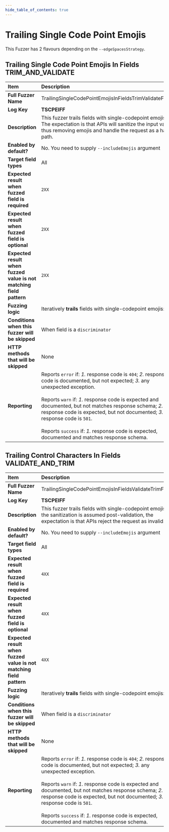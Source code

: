```yaml
--- 
hide_table_of_contents: true
---
```


# Trailing Single Code Point Emojis

This Fuzzer has 2 flavours depending on the `--edgeSpacesStrategy`.

## Trailing Single Code Point Emojis In Fields TRIM_AND_VALIDATE
| Item                                                                | Description                                                                                                                                                                                                                                                                                                                                                                                                                                 |
|:--------------------------------------------------------------------|:--------------------------------------------------------------------------------------------------------------------------------------------------------------------------------------------------------------------------------------------------------------------------------------------------------------------------------------------------------------------------------------------------------------------------------------------|
| **Full Fuzzer Name**                                                | TrailingSingleCodePointEmojisInFieldsTrimValidateFuzzer                                                                                                                                                                                                                                                                                                                                                                                     |
| **Log Key**                                                         | **TSCPEIFF**                                                                                                                                                                                                                                                                                                                                                                                                                                |
| **Description**                                                     | This fuzzer trails fields with single-codepoint emojis. The expectation is that APIs will sanitize the input values, thus removing emojis and handle the request as a happy path.                                                                                                                                                                                                                                                           |
| **Enabled by default?**                                             | No. You need to supply `--includeEmojis` argument                                                                                                                                                                                                                                                                                                                                                                                           |
| **Target field types**                                              | All                                                                                                                                                                                                                                                                                                                                                                                                                                         |
| **Expected result when fuzzed field is required**                   | `2XX`                                                                                                                                                                                                                                                                                                                                                                                                                                       |
| **Expected result when fuzzed field is optional**                   | `2XX`                                                                                                                                                                                                                                                                                                                                                                                                                                       |
| **Expected result when fuzzed value is not matching field pattern** | `2XX`                                                                                                                                                                                                                                                                                                                                                                                                                                       |
| **Fuzzing logic**                                                   | Iteratively **trails** fields with single-codepoint emojis: 👾                                                                                                                                                                                                                                                                                                                                                                              |
| **Conditions when this fuzzer will be skipped**                     | When field is a `discriminator`                                                                                                                                                                                                                                                                                                                                                                                                             |
| **HTTP methods that will be skipped**                               | None                                                                                                                                                                                                                                                                                                                                                                                                                                        |
| **Reporting**                                                       | Reports `error` if: *1.* response code is `404`; *2.* response code is documented, but not expected; *3.* any unexpected exception. <br/><br/> Reports `warn` if: *1.* response code is expected and documented, but not matches response schema; *2.* response code is expected, but not documented; *3.* response code is `501`. <br/><br/> Reports `success` if: *1.* response code is expected, documented and matches response schema. | 

## Trailing Control Characters In Fields VALIDATE_AND_TRIM
| Item                                                                | Description                                                                                                                                                                                                                                                                                                                                                                                                                                 |
|:--------------------------------------------------------------------|:--------------------------------------------------------------------------------------------------------------------------------------------------------------------------------------------------------------------------------------------------------------------------------------------------------------------------------------------------------------------------------------------------------------------------------------------|
| **Full Fuzzer Name**                                                | TrailingSingleCodePointEmojisInFieldsValidateTrimFuzzer                                                                                                                                                                                                                                                                                                                                                                                     |
| **Log Key**                                                         | **TSCPEIFF**                                                                                                                                                                                                                                                                                                                                                                                                                                |
| **Description**                                                     | This fuzzer trails fields with single-codepoint emojis. As the sanitization is assumed post-validation, the expectation is that APIs reject the request as invalid.                                                                                                                                                                                                                                                                         |
| **Enabled by default?**                                             | No. You need to supply `--includeEmojis` argument                                                                                                                                                                                                                                                                                                                                                                                           |
| **Target field types**                                              | All                                                                                                                                                                                                                                                                                                                                                                                                                                         |
| **Expected result when fuzzed field is required**                   | `4XX`                                                                                                                                                                                                                                                                                                                                                                                                                                       |
| **Expected result when fuzzed field is optional**                   | `4XX`                                                                                                                                                                                                                                                                                                                                                                                                                                       |
| **Expected result when fuzzed value is not matching field pattern** | `4XX`                                                                                                                                                                                                                                                                                                                                                                                                                                       |
| **Fuzzing logic**                                                   | Iteratively **trails** fields with single-codepoint emojis: 👾                                                                                                                                                                                                                                                                                                                                                                              |
| **Conditions when this fuzzer will be skipped**                     | When field is a `discriminator`                                                                                                                                                                                                                                                                                                                                                                                                             |
| **HTTP methods that will be skipped**                               | None                                                                                                                                                                                                                                                                                                                                                                                                                                        |
| **Reporting**                                                       | Reports `error` if: *1.* response code is `404`; *2.* response code is documented, but not expected; *3.* any unexpected exception. <br/><br/> Reports `warn` if: *1.* response code is expected and documented, but not matches response schema; *2.* response code is expected, but not documented; *3.* response code is `501`. <br/><br/> Reports `success` if: *1.* response code is expected, documented and matches response schema. | 
